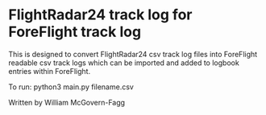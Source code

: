 # FlightRadar24 track log for ForeFlight track log

This is designed to convert FlightRadar24 csv track log files into ForeFlight readable csv track logs which can be imported and added to logbook entries within ForeFlight. 

To run: python3 main.py filename.csv

Written by William McGovern-Fagg
